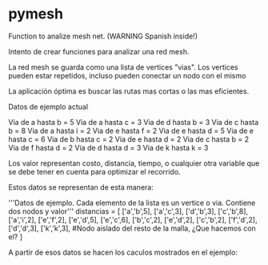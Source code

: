 ﻿# pymesh
Function to analize mesh net.  (WARNING Spanish inside!)

Intento de crear funciones para analizar una red mesh.   

La red mesh se guarda como una lista de vertices "vias".
Los vertices pueden estar repetidos, incluso pueden
conectar un nodo con el mismo

La aplicación óptima es buscar las rutas mas cortas o las mas eficientes.

Datos de ejemplo actual

Via de a hasta b = 5
Via de a hasta c = 3
Via de d hasta b = 3
Via de c hasta b = 8
Via de a hasta i = 2
Via de e hasta f = 2
Via de e hasta d = 5
Via de e hasta c = 6
Via de b hasta c = 2
Via de e hasta d = 2
Via de c hasta b = 2
Via de f hasta d = 2
Via de d hasta d = 3
Via de k hasta k = 3

Los valor representan costo, distancia, tiempo, o cualquier otra variable 
que se debe tener en cuenta para optimizar el recorrido.


Estos datos se representan de esta manera:


'''Datos de ejemplo. Cada elemento de la lista es un vertice o via.
Contiene dos nodos y valor'''
distancias = [
['a','b',5],
['a','c',3],
['d','b',3],
['c','b',8],
['a','i',2],
['e','f',2],
['e','d',5],
['e','c',6],
['b','c',2],
['e','d',2],
['c','b',2],
['f','d',2],
['d','d',3],
['k','k',3],  #Nodo aislado del resto de la malla, ¿Que hacemos con el?
]



A partir de esos datos se hacen los caculos mostrados en el ejemplo:



